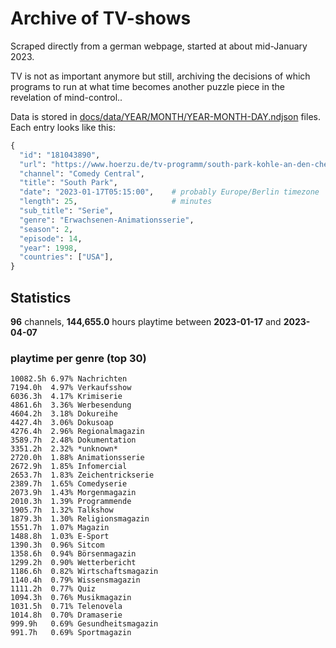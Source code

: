 # Archive of TV-shows

Scraped directly from a german webpage, started at about mid-January 2023.

TV is not as important anymore but still, archiving the decisions of which programs to run at what time
becomes another puzzle piece in the revelation of mind-control.. 

Data is stored in [docs/data/YEAR/MONTH/YEAR-MONTH-DAY.ndjson](docs/data/) files. 
Each entry looks like this:

```python
{
  "id": "181043890", 
  "url": "https://www.hoerzu.de/tv-programm/south-park-kohle-an-den-chefkoch/bid_181043890/", 
  "channel": "Comedy Central", 
  "title": "South Park", 
  "date": "2023-01-17T05:15:00",    # probably Europe/Berlin timezone 
  "length": 25,                     # minutes 
  "sub_title": "Serie", 
  "genre": "Erwachsenen-Animationsserie", 
  "season": 2, 
  "episode": 14, 
  "year": 1998, 
  "countries": ["USA"],
}
```

## Statistics

**96** channels, **144,655.0** hours playtime between **2023-01-17** and **2023-04-07**


### playtime per genre (top 30)

    10082.5h 6.97% Nachrichten
    7194.0h  4.97% Verkaufsshow
    6036.3h  4.17% Krimiserie
    4861.6h  3.36% Werbesendung
    4604.2h  3.18% Dokureihe
    4427.4h  3.06% Dokusoap
    4276.4h  2.96% Regionalmagazin
    3589.7h  2.48% Dokumentation
    3351.2h  2.32% *unknown*
    2720.0h  1.88% Animationsserie
    2672.9h  1.85% Infomercial
    2653.7h  1.83% Zeichentrickserie
    2389.7h  1.65% Comedyserie
    2073.9h  1.43% Morgenmagazin
    2010.3h  1.39% Programmende
    1905.7h  1.32% Talkshow
    1879.3h  1.30% Religionsmagazin
    1551.7h  1.07% Magazin
    1488.8h  1.03% E-Sport
    1390.3h  0.96% Sitcom
    1358.6h  0.94% Börsenmagazin
    1299.2h  0.90% Wetterbericht
    1186.6h  0.82% Wirtschaftsmagazin
    1140.4h  0.79% Wissensmagazin
    1111.2h  0.77% Quiz
    1094.3h  0.76% Musikmagazin
    1031.5h  0.71% Telenovela
    1014.8h  0.70% Dramaserie
    999.9h   0.69% Gesundheitsmagazin
    991.7h   0.69% Sportmagazin
